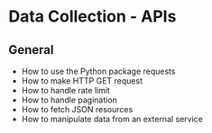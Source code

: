 # Data Collection - APIs

## General
- How to use the Python package requests
- How to make HTTP GET request
- How to handle rate limit
- How to handle pagination
- How to fetch JSON resources
- How to manipulate data from an external service